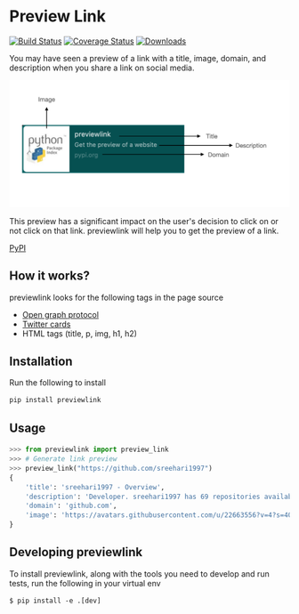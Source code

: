 # Preview Link

[![Build Status](
    https://app.travis-ci.com/sreehari1997/link-preview.svg?branch=master
)](
    https://app.travis-ci.com/sreehari1997/link-preview
)
[![Coverage Status](
    https://coveralls.io/repos/github/sreehari1997/link-preview/badge.svg?branch=HEAD
)](
    https://coveralls.io/github/sreehari1997/link-preview?branch=HEAD
)
[![Downloads](
    https://pepy.tech/badge/previewlink
)](
    https://pepy.tech/project/previewlink
)

You may have seen a preview of a link with a title, image, domain, and description when you share a link on social media.

![alt text](https://github.com/sreehari1997/link-preview/blob/master/preview.png?raw=true)

This preview has a significant impact on the user's decision to click on or not click on that link.
previewlink will help you to get the preview of a link.

[PyPI](https://pypi.org/project/previewlink/)

## How it works?

previewlink looks for the following tags in the page source
- [Open graph protocol](https://ogp.me/)
- [Twitter cards](https://developer.twitter.com/en/docs/twitter-for-websites/cards/guides/getting-started)
- HTML tags (title, p, img, h1, h2)

## Installation

Run the following to install

```python
pip install previewlink
```
## Usage

```python
>>> from previewlink import preview_link
>>> # Generate link preview
>>> preview_link("https://github.com/sreehari1997")
{
    'title': 'sreehari1997 - Overview',
    'description': 'Developer. sreehari1997 has 69 repositories available. Follow their code on GitHub.',
    'domain': 'github.com',
    'image': 'https://avatars.githubusercontent.com/u/22663556?v=4?s=400'
}
```

## Developing previewlink

To install previewlink, along with the tools you need to develop and run tests,
run the following in your virtual env

```shell
$ pip install -e .[dev]
```
